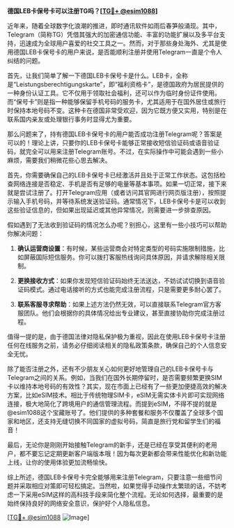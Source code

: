 **德国LEB卡保号卡可以注册TG吗？[[TG💪+ @esim1088](https://t.me/s/esim1088)]**

近年来，随着全球数字化浪潮的推进，即时通讯软件如雨后春笋般涌现。其中，Telegram（简称TG）凭借其强大的加密通信功能、丰富的功能扩展以及多平台支持，迅速成为全球用户喜爱的社交工具之一。然而，对于那些身处海外、尤其是使用德国LEB卡保号卡的用户来说，是否能顺利注册并使用Telegram一直是个令人纠结的问题。

首先，让我们简单了解一下德国LEB卡保号卡是什么。LEB卡，全称是“Leistungsberechtigungskarte”，即“福利资格卡”，是德国政府为居民提供的一种身份认证工具。它不仅用于领取社会福利，还可以作为临时身份证件使用。而“保号卡”则是指一种能够保留手机号码的服务卡，尤其适用于在国外居住或旅行时保持本地号码不变。这种卡在德国非常受欢迎，因为它既方便又实用，特别是在联系国内亲友或处理银行事务时显得尤为重要。

那么问题来了，持有德国LEB卡保号卡的用户能否成功注册Telegram呢？答案是可以的！理论上讲，只要你的LEB卡保号卡能够正常接收短信验证码或语音验证码，就完全可以用来注册Telegram账号。不过，在实际操作中可能会遇到一些小麻烦，需要我们稍微花些心思去解决。

首先，你需要确保自己的LEB卡保号卡已经激活并且处于正常工作状态。这包括检查网络连接是否稳定、手机是否有足够的电量等基本事项。如果一切正常，接下来就是尝试注册了。打开Telegram应用（或者访问其官网进行网页版注册），按照提示输入手机号码，并等待系统发送验证码。通常情况下，LEB卡保号卡是可以收到这些验证信息的，但如果出现延迟或其他异常情况，则需要进一步排查原因。

假如遇到了无法收到验证码的情况怎么办呢？别担心，这里有一些小技巧可以帮助你解决问题：

1. **确认运营商设置**：有时候，某些运营商会对特定类型的号码实施限制措施，比如屏蔽国际短信服务。你可以拨打客服热线询问具体原因，并请求解除相关限制。
   
2. **更换接收方式**：如果你发现短信验证码始终无法送达，不妨试试切换到语音验证码模式。通过电话接听的方式也能完成注册流程，只是需要更多耐心罢了。

3. **联系客服寻求帮助**：如果上述方法仍然无效，可以直接联系Telegram官方客服团队。他们会根据你的具体情况给出专业建议，甚至直接协助你完成注册过程。

值得一提的是，由于德国法律对隐私保护极为重视，因此在使用LEB卡保号卡注册任何在线服务之前，请务必仔细阅读相关的隐私政策条款，确保自己的个人信息安全无忧。

除了能否注册之外，还有不少朋友关心如何更好地管理自己的LEB卡保号卡与Telegram之间的关系。例如，当我们在国外长期停留时，是否需要频繁更换SIM卡以维持本地号码的有效性？其实，现在市面上已经有了一些更加便捷高效的解决方案，比如eSIM技术。相比于传统物理SIM卡，eSIM无需实体卡片即可实现网络连接，极大地简化了跨境用户的通信管理流程。而提到eSIM，不得不提的就是@esim1088这个宝藏账号了。他们提供的多种套餐和服务不仅覆盖了全球多个国家和地区，还支持无缝切换不同国家的虚拟号码，简直是旅行党和留学生们的福音！

最后，无论你是刚刚开始接触Telegram的新手，还是已经在享受其便利的老用户，都不要忘记定期更新客户端版本哦！因为每次更新都会带来性能优化和新功能上线，让你的使用体验更加流畅愉快。

综上所述，德国LEB卡保号卡完全能够用来注册Telegram，只要注意一些细节问题并采取相应对策即可轻松搞定。当然啦，如果觉得手动操作太繁琐的话，不妨考虑一下采用eSIM这样的高科技手段来简化整个流程。无论如何选择，最重要的是始终保持良好的网络安全意识，保护好个人隐私信息。

[[TG💪+ @esim1088](https://t.me/s/esim1088) ![Image](https://i.postimg.cc/4NQfJmqS/Snipaste-2025-05-13-00-14-12.png)]